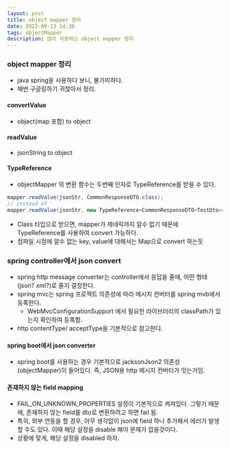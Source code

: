 ```yaml
---
layout: post
title: object mapper 정리
date: 2022-09-13 14:30
tags: objectMapper
description: 많이 사용하는 object mapper 정리
---
```


### object mapper 정리

- java spring을 사용하다 보니, 불가피하다.
- 매번 구글링하기 귀찮아서 정리.

#### convertValue

- object(map 포함) to object

#### readValue

- jsonString to object

#### TypeReference

- objectMapper 의 변환 함수는 두번째 인자로 TypeReference를 받을 수 있다.

```java
mapper.readValue(jsonStr, CommonResponseDTO.class);
// instead of
mapper.readValue(jsonStr, new TypeReference<CommonResponseDTO<TestDto>>() {});
```

- Class 타입으로 받으면, mapper가 제네릭까지 알수 없기 때문에 TypeReference를 사용하여 convert 가능하다.
- 컴파일 시점에 알수 없는 key, value에 대해서는 Map으로 convert 하는듯

### spring controller에서 json convert

- spring http message converter는 controller에서 응답을 줄때, 어떤 형태(json? xml?)로 줄지 결정한다.
- spring mvc는 spring 프로젝트 의존성에 따라 메시지 컨버터를 spring mvb에서 등록한다.
  - WebMvcConfigurationSupport 에서 필요한 라이브러리의 classPath가 있는지 확인하여 등록함.
- http contentType/ acceptType을 기본적으로 참고한다.

#### spring boot에서 json converter

- spring boot를 사용하는 경우 기본적으로 jacksonJson2 의존성(objectMapper)이 들어있다. 즉, JSON용 http 메시지 컨버터가 잇는거임.

#### 존재하지 않는 field mapping

- FAIL_ON_UNKNOWN_PROPERTIES 설정이 기본적으로 켜져있다. 그렇기 때문에, 존재하지 않는 field를 dto로 변환하려고 하면 fail 됨.
- 특히, 외부 연동을 할 경우, 아무 생각없이 json에 field 하나 추가해서 에러가 발생할 수도 있다. 이때 해당 설정을 disable 해야 문제가 없을것이다.
- 상황에 맞게, 해당 설정을 disabled 하자.
